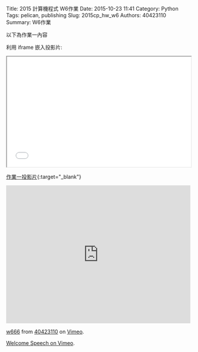 Title: 2015 計算機程式 W6作業
Date: 2015-10-23 11:41
Category: Python
Tags: pelican, publishing
Slug: 2015cp_hw_w6
Authors: 40423110
Summary: W6作業

以下為作業一內容

利用 iframe 嵌入投影片:

<iframe src="40423110_cp_w6_p.html" width="500" height="300"></iframe>

[作業一投影片](40423110_cp_w6_p.html){:target="_blank"}
<iframe src="https://player.vimeo.com/video/145730142" width="500" height="375" frameborder="0" webkitallowfullscreen mozallowfullscreen allowfullscreen></iframe> <p><a href="https://vimeo.com/145730142">w666</a> from <a href="https://vimeo.com/user44512429">40423110</a> on <a href="https://vimeo.com">Vimeo</a>.</p>


<p><a href="https://vimeo.com/137724068">Welcome Speech on <a href="https://vimeo.com">Vimeo</a>.</p>